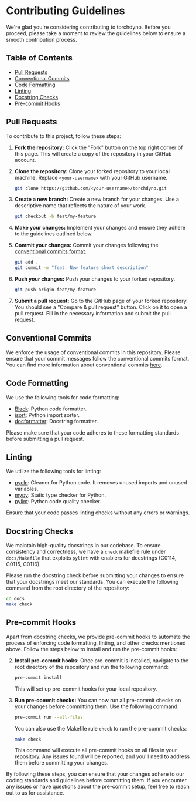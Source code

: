 # Contributing Guidelines

We're glad you're considering contributing to torchdyno. Before you proceed, please take a moment to review the guidelines below to ensure a smooth contribution process.

## Table of Contents

- [Pull Requests](#pull-requests)
- [Conventional Commits](#conventional-commits)
- [Code Formatting](#code-formatting)
- [Linting](#linting)
- [Docstring Checks](#docstring-checks)
- [Pre-commit Hooks](#pre-commit-hooks)

## Pull Requests

To contribute to this project, follow these steps:

1. **Fork the repository:** Click the "Fork" button on the top right corner of this page. This will create a copy of the repository in your GitHub account.

2. **Clone the repository:** Clone your forked repository to your local machine. Replace `<your-username>` with your GitHub username.

    ```bash
    git clone https://github.com/<your-username>/torchdyno.git
    ```

3. **Create a new branch:** Create a new branch for your changes. Use a descriptive name that reflects the nature of your work.

    ```bash
    git checkout -b feat/my-feature
    ```

4. **Make your changes:** Implement your changes and ensure they adhere to the guidelines outlined below.

5. **Commit your changes:** Commit your changes following the [conventional commits format](https://www.conventionalcommits.org/en/v1.0.0/).

    ```bash
    git add .
    git commit -m "feat: New feature short description"
    ```

6. **Push your changes:** Push your changes to your forked repository.

    ```bash
    git push origin feat/my-feature
    ```

7. **Submit a pull request:** Go to the GitHub page of your forked repository. You should see a "Compare & pull request" button. Click on it to open a pull request. Fill in the necessary information and submit the pull request.

## Conventional Commits

We enforce the usage of conventional commits in this repository. Please ensure that your commit messages follow the conventional commits format. You can find more information about conventional commits [here](https://www.conventionalcommits.org/en/v1.0.0/).

## Code Formatting

We use the following tools for code formatting:
- [Black](https://github.com/psf/black): Python code formatter.
- [isort](https://github.com/PyCQA/isort): Python import sorter.
- [docformatter](https://github.com/PyCQA/docformatter): Docstring formatter.

Please make sure that your code adheres to these formatting standards before submitting a pull request.

## Linting

We utilize the following tools for linting:
- [pycln](https://github.com/hadialqattan/pycln): Cleaner for Python code. It removes unused imports and unused variables.
- [mypy](https://github.com/python/mypy): Static type checker for Python.
- [pylint](https://github.com/pylint-dev/pylint): Python code quality checker.

Ensure that your code passes linting checks without any errors or warnings.

## Docstring Checks

We maintain high-quality docstrings in our codebase. To ensure consistency and correctness, we have a `check` makefile rule under `docs/Makefile` that exploits `pylint` with enablers for docstrings (C0114, C0115, C0116).

Please run the docstring check before submitting your changes to ensure that your docstrings meet our standards. You can execute the following command from the root directory of the repository:

```bash
cd docs
make check
```

## Pre-commit Hooks
Apart from docstring checks, we provide pre-commit hooks to automate the process of enforcing code formatting, linting, and other checks mentioned above. Follow the steps below to install and run the pre-commit hooks:

2. **Install pre-commit hooks:** Once pre-commit is installed, navigate to the root directory of the repository and run the following command:

    ```bash
    pre-commit install
    ```

    This will set up pre-commit hooks for your local repository.

3. **Run pre-commit checks:** You can now run all pre-commit checks on your changes before committing them. Use the following command:

    ```bash
    pre-commit run --all-files
    ```

    You can also use the Makefile rule `check` to run the pre-commit checks:

    ```bash
    make check
    ```

    This command will execute all pre-commit hooks on all files in your repository. Any issues found will be reported, and you'll need to address them before committing your changes.

By following these steps, you can ensure that your changes adhere to our coding standards and guidelines before committing them. If you encounter any issues or have questions about the pre-commit setup, feel free to reach out to us for assistance.
